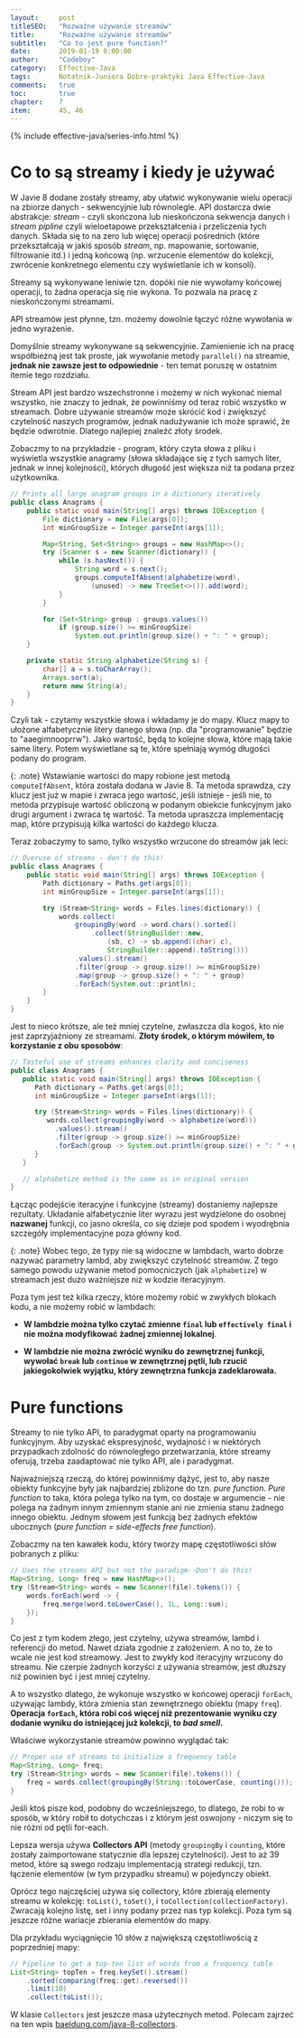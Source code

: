```yaml
---
layout:     post
titleSEO:	"Rozważne używanie streamów"
title:      "Rozważne używanie streamów"
subtitle:   "Co to jest pure function?"
date:       2019-01-19 8:00:00
author:     "Codeboy"
category:   Effective-Java
tags:	    Notatnik-Juniora Dobre-praktyki Java Effective-Java
comments:   true
toc:        true
chapter:    7
item:       45, 46
---
```


{% include effective-java/series-info.html %}

# Co to są streamy i kiedy je używać

W Javie 8 dodane zostały streamy, aby ułatwić wykonywanie wielu operacji na zbiorze danych - sekwencyjnie lub równolegle. API dostarcza dwie abstrakcje: *stream* - czyli skończona lub nieskończona sekwencja danych i *stream pipline* czyli wieloetapowe przekształcenia i przeliczenia tych danych. Składa się to na zero lub więcej operacji pośrednich (które przekształcają w jakiś sposób *stream*, np. mapowanie, sortowanie, filtrowanie itd.) i jedną końcową (np. wrzucenie elementów do kolekcji, zwrócenie konkretnego elementu czy wyświetlanie ich w konsoli).

Streamy są wykonywane leniwie tzn. dopóki nie nie wywołamy końcowej operacji, to żadna operacja się nie wykona. To pozwala na pracę z nieskończonymi streamami.

API streamów jest płynne, tzn. możemy dowolnie łączyć różne wywołania w jedno wyrażenie.

Domyślnie streamy wykonywane są sekwencyjnie. Zamienienie ich na pracę współbieżną jest tak proste, jak wywołanie metody `parallel()` na streamie, **jednak nie zawsze jest to odpowiednie** - ten temat poruszę w ostatnim itemie tego rozdziału.

Stream API jest bardzo wszechstronne i możemy w nich wykonać niemal wszystko, nie znaczy to jednak, że powinniśmy od teraz robić wszystko w streamach. Dobre używanie streamów może skrócić kod i zwiększyć czytelność naszych programów, jednak nadużywanie ich może sprawić, że będzie odwrotnie. Dlatego najlepiej znaleźć złoty środek.

Zobaczmy to na przykładzie - program, który czyta słowa z pliku i wyświetla wszystkie anagramy (słowa składające się z tych samych liter, jednak w innej kolejności), których długość jest większa niż ta podana przez użytkownika.

```java
// Prints all large anagram groups in a dictionary iteratively
public class Anagrams {
    public static void main(String[] args) throws IOException {
        File dictionary = new File(args[0]);
        int minGroupSize = Integer.parseInt(args[1]);

        Map<String, Set<String>> groups = new HashMap<>();
        try (Scanner s = new Scanner(dictionary)) {
            while (s.hasNext()) {
                String word = s.next();
                groups.computeIfAbsent(alphabetize(word),
                    (unused) -> new TreeSet<>()).add(word);
            }
        }

        for (Set<String> group : groups.values())
            if (group.size() >= minGroupSize)
                System.out.println(group.size() + ": " + group);
    }

    private static String alphabetize(String s) {
        char[] a = s.toCharArray();
        Arrays.sort(a);
        return new String(a);
    }
}
```

Czyli tak - czytamy wszystkie słowa i wkładamy je do mapy. Klucz mapy to ułożone alfabetycznie litery danego słowa (np. dla "programowanie" będzie to "aaegimnooprrw"). Jako wartość, będą to kolejne słowa, które mają takie same litery. Potem wyświetlane są te, które spełniają wymóg długości podany do program.

{: .note}
Wstawianie wartości do mapy robione jest metodą `computeIfAbsent`, która została dodana w Javie 8. Ta metoda sprawdza, czy klucz jest już w mapie i zwraca jego wartość, jeśli istnieje - jeśli nie, to metoda przypisuje wartość obliczoną w podanym obiekcie funkcyjnym jako drugi argument i zwraca tę wartość. Ta metoda upraszcza implementację map, które przypisują kilka wartości do każdego klucza.

Teraz zobaczymy to samo, tylko wszystko wrzucone do streamów jak leci:

```java
// Overuse of streams - don't do this!
public class Anagrams {
    public static void main(String[] args) throws IOException {
        Path dictionary = Paths.get(args[0]);
        int minGroupSize = Integer.parseInt(args[1]);

        try (Stream<String> words = Files.lines(dictionary)) {
            words.collect(
                groupingBy(word -> word.chars().sorted()
                    .collect(StringBuilder::new,
                        (sb, c) -> sb.append((char) c),
                        StringBuilder::append).toString()))
                .values().stream()
                .filter(group -> group.size() >= minGroupSize)
                .map(group -> group.size() + ": " + group)
                .forEach(System.out::println);
        }
    }
}
```

Jest to nieco krótsze, ale też mniej czytelne, zwłaszcza dla kogoś, kto nie jest zaprzyjaźniony ze streamami. **Złoty środek, o którym mówiłem, to korzystanie z obu sposobów**:

```java
// Tasteful use of streams enhances clarity and conciseness
public class Anagrams {
   public static void main(String[] args) throws IOException {
      Path dictionary = Paths.get(args[0]);
      int minGroupSize = Integer.parseInt(args[1]);

      try (Stream<String> words = Files.lines(dictionary)) {
         words.collect(groupingBy(word -> alphabetize(word)))
           .values().stream()
           .filter(group -> group.size() >= minGroupSize)
           .forEach(group -> System.out.println(group.size() + ": " + group));
      }
   }

   // alphabetize method is the same as in original version
}
```

Łącząc podejście iteracyjne i funkcyjne (streamy) dostaniemy najlepsze rezultaty. Układanie alfabetycznie liter wyrazu jest wydzielone do osobnej **nazwanej** funkcji, co jasno określa, co się dzieje pod spodem i wyodrębnia szczegóły implementacyjne poza główny kod.

{: .note}
Wobec tego, że typy nie są widoczne w lambdach, warto dobrze nazywać parametry lambd, aby zwiększyć czytelność streamów. Z tego samego powodu używanie metod pomocniczych (jak `alphabetize`) w streamach jest dużo ważniejsze niż w kodzie iteracyjnym.


Poza tym jest też kilka rzeczy, które możemy robić w zwykłych blokach kodu, a nie możemy robić w lambdach:

- **W lambdzie można tylko czytać zmienne `final` lub `effectively final` i nie można modyfikować żadnej zmiennej lokalnej**.

- **W lambdzie nie można zwrócić wyniku do zewnętrznej funkcji, wywołać `break` lub `continue` w zewnętrznej pętli, lub rzucić jakiegokolwiek wyjątku, który zewnętrzna funkcja zadeklarowała.**

# Pure functions

Streamy to nie tylko API, to paradygmat oparty na programowaniu funkcyjnym. Aby uzyskać ekspresyjność, wydajność i w niektórych przypadkach zdolność do równoległego przetwarzania, które streamy oferują, trzeba zaadaptować nie tylko API, ale i paradygmat.

Najważniejszą rzeczą, do której powinniśmy dążyć, jest to, aby nasze obiekty funkcyjne były jak najbardziej zbliżone do tzn. *pure function*. *Pure function* to taka, która polega tylko na tym, co dostaje w argumencie - nie polega na żadnym innym zmiennym stanie ani nie zmienia stanu żadnego innego obiektu. Jednym słowem jest funkcją bez żadnych efektów ubocznych (*pure function = side-effects free function*). 

Zobaczmy na ten kawałek kodu, który tworzy mapę częstotliwości słów pobranych z pliku:

```java
// Uses the streams API but not the paradigm--Don't do this!
Map<String, Long> freq = new HashMap<>();
try (Stream<String> words = new Scanner(file).tokens()) {
    words.forEach(word -> {
        freq.merge(word.toLowerCase(), 1L, Long::sum);
    });
}
```

Co jest z tym kodem złego, jest czytelny, używa streamów, lambd i referencji do metod. Nawet działa zgodnie z założeniem. A no to, że to wcale nie jest kod streamowy. Jest to zwykły kod iteracyjny wrzucony do streamu. Nie czerpie żadnych korzyści z używania streamów, jest dłuższy niż powinien być i jest mniej czytelny. 

A to wszystko dlatego, że wykonuje wszystko w końcowej operacji `forEach`, używając lambdy, która zmienia stan zewnętrznego obiektu (mapy `freq`). **Operacja `forEach`, która robi coś więcej niż prezentowanie wyniku czy dodanie wyniku do istniejącej już kolekcji, to *bad smell*.**

Właściwe wykorzystanie streamów powinno wyglądać tak:

```java
// Proper use of streams to initialize a frequency table
Map<String, Long> freq;
try (Stream<String> words = new Scanner(file).tokens()) {
    freq = words.collect(groupingBy(String::toLowerCase, counting()));
}
```

Jeśli ktoś pisze kod, podobny do wcześniejszego, to dlatego, że robi to w sposób, w który robił to dotychczas i z którym jest oswojony - niczym się to nie różni od pętli for-each.

Lepsza wersja używa **Collectors API** (metody `groupingBy` i `counting`, które zostały zaimportowane statycznie dla lepszej czytelności). Jest to aż 39 metod, które są swego rodzaju implementacją strategi redukcji, tzn. łączenie elementów (w tym przypadku streamu) w pojedynczy obiekt. 

Oprócz tego najczęściej używa się collectory, które zbierają elementy streamu w kolekcję: `toList()`, `toSet()`, i `toCollection(collectionFactory)`. Zwracają kolejno listę, set i inny podany przez nas typ kolekcji. Poza tym są jeszcze różne wariacje zbierania elementów do mapy. 

Dla przykładu wyciągnięcie 10 słów z największą częstotliwością z poprzedniej mapy:

```java
// Pipeline to get a top-ten list of words from a frequency table
List<String> topTen = freq.keySet().stream()
    .sorted(comparing(freq::get).reversed())
    .limit(10)
    .collect(toList());
```

W klasie `Collectors` jest jeszcze masa użytecznych metod. Polecam zajrzeć na ten wpis [baeldung.com/java-8-collectors](https://www.baeldung.com/java-8-collectors).